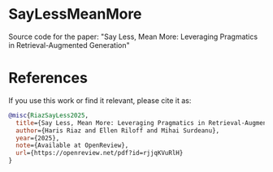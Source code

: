 # SayLessMeanMore
Source code for the paper: "Say Less, Mean More: Leveraging Pragmatics in Retrieval-Augmented Generation"


# References

If you use this work or find it relevant, please cite it as:

```bibtex
@misc{RiazSayLess2025,
  title={Say Less, Mean More: Leveraging Pragmatics in Retrieval-Augmented Generation},
  author={Haris Riaz and Ellen Riloff and Mihai Surdeanu},
  year={2025},
  note={Available at OpenReview},
  url={https://openreview.net/pdf?id=rjjqKVuRlH}
}
